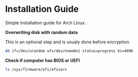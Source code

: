 # Installation Guide

Simple Installation guide for Arch Linux.

**Overwriting disk with random data**

This is an optional step and is usualy done before encryption.

```bash
dd if=/dev/urandom of=/dev/nvme0n1 status=progress bs=4096
```

**Check if computer has BIOS or UEFI**

```bash
ls /sys/firmware/efi/efivars
```
